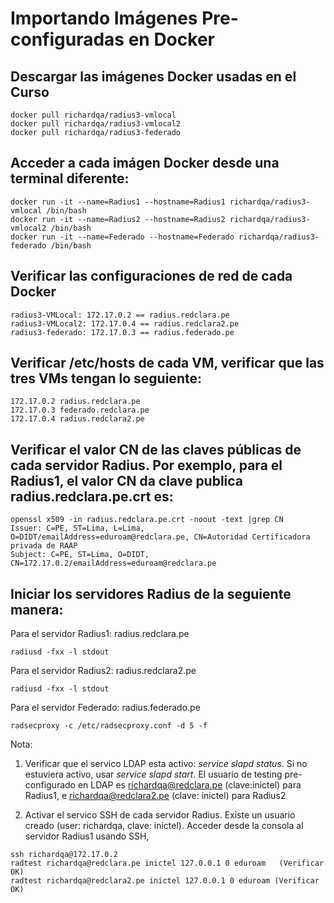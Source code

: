 # Importando Imágenes Pre-configuradas en Docker

## Descargar las imágenes Docker usadas en el Curso
 ```
docker pull richardqa/radius3-vmlocal
docker pull richardqa/radius3-vmlocal2
docker pull richardqa/radius3-federado
 ```
## Acceder a cada imágen Docker desde una terminal diferente:

 ```
docker run -it --name=Radius1 --hostname=Radius1 richardqa/radius3-vmlocal /bin/bash
docker run -it --name=Radius2 --hostname=Radius2 richardqa/radius3-vmlocal2 /bin/bash
docker run -it --name=Federado --hostname=Federado richardqa/radius3-federado /bin/bash
 ```
## Verificar las configuraciones de red de cada Docker

 ```
radius3-VMLocal: 172.17.0.2 == radius.redclara.pe
radius3-VMLocal2: 172.17.0.4 == radius.redclara2.pe
radius3-federado: 172.17.0.3 == radius.federado.pe
 ```
## Verificar /etc/hosts de cada VM, verificar que las tres VMs tengan lo seguiente:
 ```
172.17.0.2 radius.redclara.pe
172.17.0.3 federado.redclara.pe
172.17.0.4 radius.redclara2.pe
 ```
## Verificar el valor CN de las claves públicas de cada servidor Radius. Por exemplo, para el Radius1, el valor CN da clave publica radius.redclara.pe.crt es:
 ```
openssl x509 -in radius.redclara.pe.crt -noout -text |grep CN
Issuer: C=PE, ST=Lima, L=Lima, O=DIDT/emailAddress=eduroam@redclara.pe, CN=Autoridad Certificadora privada de RAAP
Subject: C=PE, ST=Lima, O=DIDT, CN=172.17.0.2/emailAddress=eduroam@redclara.pe
 ```
## Iniciar los servidores Radius de la seguiente manera:

Para el servidor Radius1: radius.redclara.pe
 ```
radiusd -fxx -l stdout
 ```
Para el servidor Radius2: radius.redclara2.pe
 ```
radiusd -fxx -l stdout
 ```
Para el servidor Federado: radius.federado.pe
 ```
radsecproxy -c /etc/radsecproxy.conf -d 5 -f
 ```
Nota: 
1. Verificar que el servico LDAP esta activo:  *service slapd status*. Si no estuviera activo, usar *service slapd start*. El usuario de testing pre-configurado en LDAP es richardqa@redclara.pe (clave:inictel) para Radius1, e richardqa@redclara2.pe (clave: inictel) para Radius2

2. Activar el servico SSH de cada servidor Radius. Existe un usuario creado (user: richardqa,  clave: inictel). Acceder desde la consola al servidor Radius1 usando SSH,
 ```
ssh richardqa@172.17.0.2
radtest richardqa@redclara.pe inictel 127.0.0.1 0 eduroam   (Verificar OK)
radtest richardqa@redclara2.pe inictel 127.0.0.1 0 eduroam (Verificar OK)
 ```
